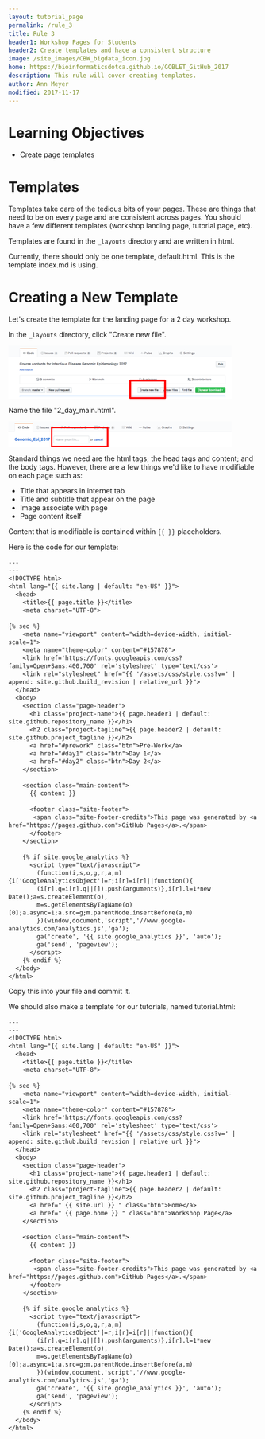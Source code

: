 ```yaml
---
layout: tutorial_page
permalink: /rule_3
title: Rule 3
header1: Workshop Pages for Students
header2: Create templates and hace a consistent structure
image: /site_images/CBW_bigdata_icon.jpg
home: https://bioinformaticsdotca.github.io/GOBLET_GitHub_2017
description: This rule will cover creating templates.
author: Ann Meyer
modified: 2017-11-17
---
```


# Learning Objectives

* Create page templates

# Templates

Templates take care of the tedious bits of your pages.  These are things that need to be on every page and are consistent across pages.  You should have a few different templates (workshop landing page, tutorial page, etc).  

Templates are found in the `_layouts` directory and are written in html.

Currently, there should only be one template, default.html.  This is the template index.md is using.

# Creating a New Template

Let's create the template for the landing page for a 2 day workshop.

In the `_layouts` directory, click "Create new file".  

<img src="https://github.com/bioinformaticsdotca/10_Simple_Rules/blob/master/img/new_file.png?raw=true" alt="New File" width="450" align="middle" />

Name the file "2_day_main.html".

<img src="https://github.com/bioinformaticsdotca/10_Simple_Rules/blob/master/img/file_name.png?raw=true" alt="Fle Name" width="450" align="middle" />

Standard things we need are the html tags; the head tags and content; and the body tags.  However, there are a few things we'd like to have modifiable on each page such as:

* Title that appears in internet tab
* Title and subtitle that appear on the page
* Image associate with page
* Page content itself

Content that is modifiable is contained within `{{ }}` placeholders.

Here is the code for our template:

```
---
---
<!DOCTYPE html>
<html lang="{{ site.lang | default: "en-US" }}">
  <head>
    <title>{{ page.title }}</title>
    <meta charset="UTF-8">

{% seo %}
    <meta name="viewport" content="width=device-width, initial-scale=1">
    <meta name="theme-color" content="#157878">
    <link href='https://fonts.googleapis.com/css?family=Open+Sans:400,700' rel='stylesheet' type='text/css'>
    <link rel="stylesheet" href="{{ '/assets/css/style.css?v=' | append: site.github.build_revision | relative_url }}">
  </head>
  <body>
    <section class="page-header">
      <h1 class="project-name">{{ page.header1 | default: site.github.repository_name }}</h1>
      <h2 class="project-tagline">{{ page.header2 | default: site.github.project_tagline }}</h2>
      <a href="#prework" class="btn">Pre-Work</a>
      <a href="#day1" class="btn">Day 1</a>
      <a href="#day2" class="btn">Day 2</a>
    </section>

    <section class="main-content">
      {{ content }}

      <footer class="site-footer">
       <span class="site-footer-credits">This page was generated by <a href="https://pages.github.com">GitHub Pages</a>.</span>
      </footer>
    </section>

    {% if site.google_analytics %}
      <script type="text/javascript">
        (function(i,s,o,g,r,a,m){i['GoogleAnalyticsObject']=r;i[r]=i[r]||function(){
        (i[r].q=i[r].q||[]).push(arguments)},i[r].l=1*new Date();a=s.createElement(o),
        m=s.getElementsByTagName(o)[0];a.async=1;a.src=g;m.parentNode.insertBefore(a,m)
        })(window,document,'script','//www.google-analytics.com/analytics.js','ga');
        ga('create', '{{ site.google_analytics }}', 'auto');
        ga('send', 'pageview');
      </script>
    {% endif %}
  </body>
</html>
```
Copy this into your file and commit it.

We should also make a template for our tutorials, named tutorial.html:

```
---
---
<!DOCTYPE html>
<html lang="{{ site.lang | default: "en-US" }}">
  <head>
    <title>{{ page.title }}</title>
    <meta charset="UTF-8">

{% seo %}
    <meta name="viewport" content="width=device-width, initial-scale=1">
    <meta name="theme-color" content="#157878">
    <link href='https://fonts.googleapis.com/css?family=Open+Sans:400,700' rel='stylesheet' type='text/css'>
    <link rel="stylesheet" href="{{ '/assets/css/style.css?v=' | append: site.github.build_revision | relative_url }}">
  </head>
  <body>
    <section class="page-header">
      <h1 class="project-name">{{ page.header1 | default: site.github.repository_name }}</h1>
      <h2 class="project-tagline">{{ page.header2 | default: site.github.project_tagline }}</h2>
      <a href=" {{ site.url }} " class="btn">Home</a>
      <a href=" {{ page.home }} " class="btn">Workshop Page</a>
    </section>

    <section class="main-content">
      {{ content }}

      <footer class="site-footer">
       <span class="site-footer-credits">This page was generated by <a href="https://pages.github.com">GitHub Pages</a>.</span>
      </footer>
    </section>

    {% if site.google_analytics %}
      <script type="text/javascript">
        (function(i,s,o,g,r,a,m){i['GoogleAnalyticsObject']=r;i[r]=i[r]||function(){
        (i[r].q=i[r].q||[]).push(arguments)},i[r].l=1*new Date();a=s.createElement(o),
        m=s.getElementsByTagName(o)[0];a.async=1;a.src=g;m.parentNode.insertBefore(a,m)
        })(window,document,'script','//www.google-analytics.com/analytics.js','ga');
        ga('create', '{{ site.google_analytics }}', 'auto');
        ga('send', 'pageview');
      </script>
    {% endif %}
  </body>
</html>

```

